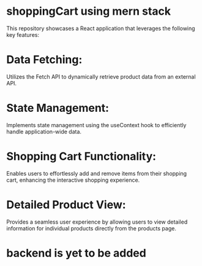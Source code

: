 # shoppingCart using mern stack
This repository showcases a React application that leverages the following key features:

# Data Fetching:
Utilizes the Fetch API to dynamically retrieve product data from an external API.

# State Management:
Implements state management using the useContext hook to efficiently handle application-wide data.

# Shopping Cart Functionality:
Enables users to effortlessly add and remove items from their shopping cart, enhancing the interactive shopping experience.

# Detailed Product View:
Provides a seamless user experience by allowing users to view detailed information for individual products directly from the products page.

# backend is yet to be added
